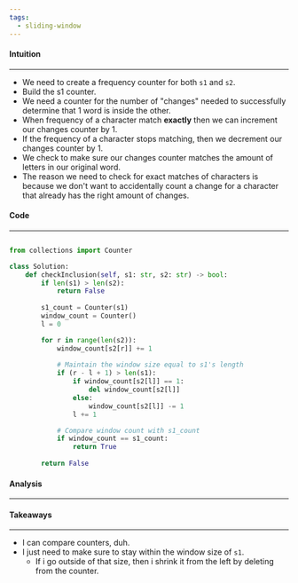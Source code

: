```yaml
---
tags:
  - sliding-window
---
```


#### Intuition
---
- We need to create a frequency counter for both `s1` and `s2`.
- Build the s1 counter.
- We need a counter for the number of "changes" needed to successfully determine that 1 word is inside the other.
- When frequency of a character match **exactly** then we can increment our changes counter by 1.
- If the frequency of a character stops matching, then we decrement our changes counter by 1.
- We check to make sure our changes counter matches the amount of letters in our original word.
- The reason we need to check for exact matches of characters is because we don't want to accidentally count a change for a character that already has the right amount of changes.

#### Code
---

```python

from collections import Counter

class Solution:
    def checkInclusion(self, s1: str, s2: str) -> bool:
        if len(s1) > len(s2):
            return False
        
        s1_count = Counter(s1)
        window_count = Counter()
        l = 0

        for r in range(len(s2)):
            window_count[s2[r]] += 1
            
            # Maintain the window size equal to s1's length
            if (r - l + 1) > len(s1):
                if window_count[s2[l]] == 1:
                    del window_count[s2[l]]
                else:
                    window_count[s2[l]] -= 1
                l += 1

            # Compare window count with s1_count
            if window_count == s1_count:
                return True
        
        return False
```

#### Analysis
---


#### Takeaways
---
- I can compare counters, duh. 
- I just need to make sure to stay within the window size of `s1`.
	- If i go outside of that size, then i shrink it from the left by deleting from the counter.